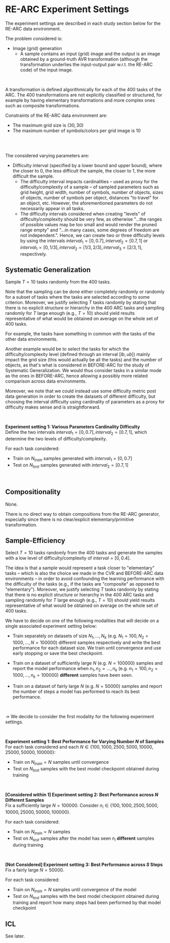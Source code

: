 # RE-ARC Experiment Settings
The experiment settings are described in each study section below for the RE-ARC data environment.
<br>

The problem considered is:
- Image (grid) generation
  - A sample contains an input (grid) image and the output is an image obtained by a ground-truth AVR transformation (although the transformation underlies the input-output pair w.r.t. the RE-ARC code) of the input image.

<br>

A transformation is defined algorithmically for each of the $400$ tasks of the ARC. The $400$ transformations are not explicitly classified or structured, for example by having elementary transformations and more complex ones such as composite transformations.
<br>

Constraints of the RE-ARC data environment are:
- The maximum grid size is $(30,30)$
- The maximum number of symbols/colors per grid image is $10$
<br>

<br>

The considered varying parameters are:
- Difficulty interval (specified by a lower bound and upper bound), where the closer to $0$, the less difficult the sample, the closer to $1$, the more difficult the sample.
  - The difficulty interval impacts cardinalities &ndash; used as proxy for the difficulty/complexity of a sample &ndash; of sampled parameters such as grid height, grid width, number of symbols, number of objects, sizes of objects, number of symbols per object, distances "to travel" for an object, etc. However, the aforementioned parameters do not necessarily appear in all tasks.
  - The difficulty intervals considered when creating "levels" of difficulty/complexity should be very few, as otherwise "...the ranges of possible values may be too small and would
render the pruned range empty" and "...in many cases, some degrees of freedom are not independent.". Hence, we can create two or three difficulty levels by using the intervals $interval_{1} = [0, 0.7], interval_{2} = [0.7, 1]$ or $interval_{1} = [0, 1/3], interval_{2} = [1/3, 2/3], interval_{3} = [2/3, 1]$, respectively.

## Systematic Generalization
Sample $T=10$ tasks randomly from the $400$ tasks.
<br>

Note that the sampling can be done either completely randomly or randomly for a subset of tasks where the tasks are selected according to some criterion. Moreover, we justify selecting $T$ tasks randomly by stating that there is no explicit structure or hierarchy in the $400$ ARC tasks and sampling randomly for $T$ large enough (e.g., $T=10$) should yield results representative of what would be obtained on average on the whole set of $400$ tasks.
<br>

For example, the tasks have something in common with the tasks of the other data environments. <br>

Another example would be to select the tasks for which the difficulty/complexity level (defined through an interval $[lb, ub]$) mainly impact the grid size (this would actually be all the tasks) and the number of objects, as that's what is considered in BEFORE-ARC for the study of Systematic Generalization. We would thus consider tasks in a similar mode as the ones in BEFORE-ARC, hence allowing a possibly more related comparison across data environments.
<br>

Moreover, we note that we could instead use some difficulty metric post data generation in order to create the datasets of different difficulty, but choosing the interval difficulty using cardinality of parameters as a proxy for difficulty makes sense and is straightforward.

<br>

**Experiment setting 1: Various Parameters Cardinality Difficulty**<br>
Define the two intervals $interval_{1} = [0, 0.7], interval_{2} = [0.7, 1]$, which determine the two levels of difficulty/complexity. 
<br>

For each task considered:
- Train on $N_{train}$ samples generated with $interval_{1} = [0, 0.7]$
- Test on $N_{test}$ samples generated with $interval_{2} = [0.7, 1]$

<br>


## Compositionality
None.
<br>

There is no direct way to obtain compositions from the RE-ARC generator, especially since there is no clear/explicit elementary/primitive transformation.

## Sample-Efficiency
Select $T=10$ tasks randomly from the $400$ tasks and generate the samples with a low level of difficulty/complexity of $interval = [0, 0.4]$.
<br>

The idea is that a sample would represent a task closer to "elementary" tasks &ndash; which is also the choice we made in the CVR and BEFORE-ARC data environments &ndash; in order to avoid confounding the learning performance with the difficulty of the tasks (e.g., if the tasks are "composite" as opposed to "elementary"). Moreover, we justify selecting $T$ tasks randomly by stating that there is no explicit structure or hierarchy in the $400$ ARC tasks and sampling randomly for $T$ large enough (e.g., $T=10$) should yield results representative of what would be obtained on average on the whole set of $400$ tasks.
<br>

We have to decide on one of the following modalities that will decide on a single associated experiment setting below:
- Train separately on datasets of size $N_1, ..., N_k$ (e.g. $N_1=100, N_2=1000, ..., N=100000$) different samples respectively and write the best performance for each dataset size. We train until convergence and use early stopping or save the best checkpoint.

- Train on a dataset of sufficiently large $N$ (e.g. $N=100000$) samples and report the model performance when $n_1, n_2=..., n_k$ (e.g. $n_1=100, n_2=1000, ..., n_k=100000$) **different** samples have been seen.

- Train on a dataset of fairly large $N$ (e.g. $N=50000$) samples and report the number of steps a model has performed to reach its best performance. 
<br>

→ We decide to consider the first modality for the following experiment settings.

<br>

**Experiment setting 1: Best Performance for Varying Number $N$ of Samples**<br>
For each task considered and each $N \in \{100, 1000, 2500, 5000, 10000, 25000, 50000, 100000\}$:
- Train on $N_{train} = N$ samples until convergence
- Test on $N_{test}$ samples with the best model checkpoint obtained during training

<br>

**[Considered within 1] Experiment setting 2: Best Performance across $N$ Different Samples**<br>
Fix a sufficiently large $N=100000$. Consider $n_i \in \{100, 1000, 2500, 5000, 10000, 25000, 50000, 100000\}$.
<br>

For each task considered:
- Train on $N_{train} = N$ samples
- Test on $N_{test}$ samples after the model has seen $n_i$ **different** samples during training

<br>

**[Not Considered] Experiment setting 3: Best Performance across $S$ Steps**<br>
Fix a fairly large $N=50000$.
<br>

For each task considered:
- Train on $N_{train} = N$ samples until convergence of the model
- Test on $N_{test}$ samples with the best model checkpoint obtained during training and report how many steps had been performed by that model checkpoint


## ICL
See later.